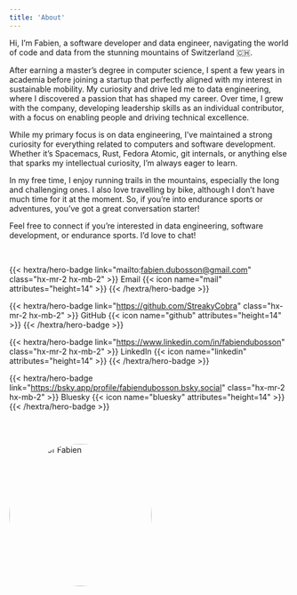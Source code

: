 ```yaml
---
title: 'About'
---
```


Hi, I’m Fabien, a software developer and data engineer, navigating the world of code and data from the stunning mountains of Switzerland 🇨🇭.

After earning a master’s degree in computer science, I spent a few years in academia before joining a startup that perfectly aligned with my interest in sustainable mobility. My curiosity and drive led me to data engineering, where I discovered a passion that has shaped my career. Over time, I grew with the company, developing leadership skills as an individual contributor, with a focus on enabling people and driving technical excellence.

While my primary focus is on data engineering, I’ve maintained a strong curiosity for everything related to computers and software development. Whether it’s Spacemacs, Rust, Fedora Atomic, git internals, or anything else that sparks my intellectual curiosity, I’m always eager to learn.

In my free time, I enjoy running trails in the mountains, especially the long and challenging ones. I also love travelling by bike, although I don’t have much time for it at the moment. So, if you’re into endurance sports or adventures, you’ve got a great conversation starter!

Feel free to connect if you’re interested in data engineering, software development, or endurance sports. I’d love to chat!

<br />

{{< hextra/hero-badge link="mailto:fabien.dubosson@gmail.com" class="hx-mr-2 hx-mb-2" >}}
  <span>Email</span>
  {{< icon name="mail" attributes="height=14" >}}
{{< /hextra/hero-badge >}}

{{< hextra/hero-badge link="https://github.com/StreakyCobra" class="hx-mr-2 hx-mb-2" >}}
  <span>GitHub</span>
  {{< icon name="github" attributes="height=14" >}}
{{< /hextra/hero-badge >}}

{{< hextra/hero-badge link="https://www.linkedin.com/in/fabiendubosson" class="hx-mr-2 hx-mb-2" >}}
  <span>LinkedIn</span>
  {{< icon name="linkedin" attributes="height=14" >}}
{{< /hextra/hero-badge >}}

{{< hextra/hero-badge link="https://bsky.app/profile/fabiendubosson.bsky.social" class="hx-mr-2 hx-mb-2" >}}
  <span>Bluesky</span>
  {{< icon name="bluesky" attributes="height=14" >}}
{{< /hextra/hero-badge >}}

<br />

<img src="/images/fabiendubosson.jpg" alt="Picture of Fabien" style="width:256px; border-radius:9999px; margin-top: 2em;"/>
